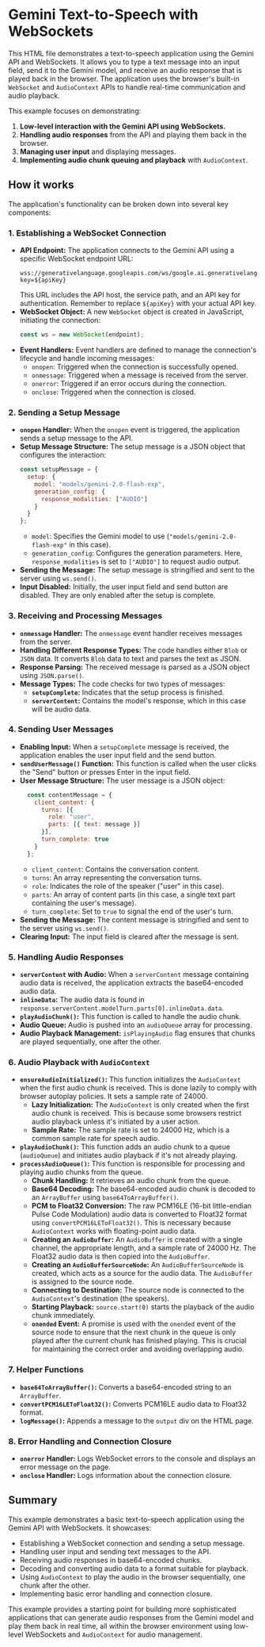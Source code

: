 # Gemini Text-to-Speech with WebSockets

This HTML file demonstrates a text-to-speech application using the Gemini API and WebSockets. It allows you to type a text message into an input field, send it to the Gemini model, and receive an audio response that is played back in the browser. The application uses the browser's built-in `WebSocket` and `AudioContext` APIs to handle real-time communication and audio playback.

This example focuses on demonstrating:

1. **Low-level interaction with the Gemini API using WebSockets.**
2. **Handling audio responses** from the API and playing them back in the browser.
3. **Managing user input** and displaying messages.
4. **Implementing audio chunk queuing and playback** with `AudioContext`.

## How it works

The application's functionality can be broken down into several key components:

### 1. Establishing a WebSocket Connection

*   **API Endpoint:** The application connects to the Gemini API using a specific WebSocket endpoint URL:
    ```
    wss://generativelanguage.googleapis.com/ws/google.ai.generativelanguage.v1alpha.GenerativeService.BidiGenerateContent?key=${apiKey}
    ```
    This URL includes the API host, the service path, and an API key for authentication. Remember to replace `${apiKey}` with your actual API key.
*   **WebSocket Object:** A new `WebSocket` object is created in JavaScript, initiating the connection:
    ```javascript
    const ws = new WebSocket(endpoint);
    ```
*   **Event Handlers:** Event handlers are defined to manage the connection's lifecycle and handle incoming messages:
    *   `onopen`: Triggered when the connection is successfully opened.
    *   `onmessage`: Triggered when a message is received from the server.
    *   `onerror`: Triggered if an error occurs during the connection.
    *   `onclose`: Triggered when the connection is closed.

### 2. Sending a Setup Message

*   **`onopen` Handler:** When the `onopen` event is triggered, the application sends a setup message to the API.
*   **Setup Message Structure:** The setup message is a JSON object that configures the interaction:
    ```javascript
    const setupMessage = {
      setup: {
        model: "models/gemini-2.0-flash-exp",
        generation_config: {
          response_modalities: ["AUDIO"]
        }
      }
    };
    ```
    *   `model`: Specifies the Gemini model to use (`"models/gemini-2.0-flash-exp"` in this case).
    *   `generation_config`: Configures the generation parameters. Here, `response_modalities` is set to `["AUDIO"]` to request audio output.
*   **Sending the Message:** The setup message is stringified and sent to the server using `ws.send()`.
*   **Input Disabled:** Initially, the user input field and send button are disabled. They are only enabled after the setup is complete.

### 3. Receiving and Processing Messages

*   **`onmessage` Handler:** The `onmessage` event handler receives messages from the server.
*   **Handling Different Response Types:** The code handles either `Blob` or `JSON` data. It converts `Blob` data to text and parses the text as JSON.
*   **Response Parsing:** The received message is parsed as a JSON object using `JSON.parse()`.
*   **Message Types:** The code checks for two types of messages:
    *   **`setupComplete`:** Indicates that the setup process is finished.
    *   **`serverContent`:** Contains the model's response, which in this case will be audio data.

### 4. Sending User Messages

*   **Enabling Input:** When a `setupComplete` message is received, the application enables the user input field and the send button.
*   **`sendUserMessage()` Function:** This function is called when the user clicks the "Send" button or presses Enter in the input field.
*   **User Message Structure:** The user message is a JSON object:
    ```javascript
      const contentMessage = {
        client_content: {
          turns: [{
            role: "user",
            parts: [{ text: message }]
          }],
          turn_complete: true
        }
      };
    ```
    *   `client_content`: Contains the conversation content.
    *   `turns`: An array representing the conversation turns.
    *   `role`: Indicates the role of the speaker ("user" in this case).
    *   `parts`: An array of content parts (in this case, a single text part containing the user's message).
    *   `turn_complete`: Set to `true` to signal the end of the user's turn.
*   **Sending the Message:** The content message is stringified and sent to the server using `ws.send()`.
*   **Clearing Input:** The input field is cleared after the message is sent.

### 5. Handling Audio Responses

*   **`serverContent` with Audio:** When a `serverContent` message containing audio data is received, the application extracts the base64-encoded audio data.
*   **`inlineData`:** The audio data is found in `response.serverContent.modelTurn.parts[0].inlineData.data`.
*   **`playAudioChunk()`:** This function is called to handle the audio chunk.
* **Audio Queue:** Audio is pushed into an `audioQueue` array for processing.
* **Audio Playback Management:** `isPlayingAudio` flag ensures that chunks are played sequentially, one after the other.

### 6. Audio Playback with `AudioContext`

*   **`ensureAudioInitialized()`:** This function initializes the `AudioContext` when the first audio chunk is received. This is done lazily to comply with browser autoplay policies. It sets a sample rate of 24000.
    *   **Lazy Initialization:** The `AudioContext` is only created when the first audio chunk is received. This is because some browsers restrict audio playback unless it's initiated by a user action.
    *   **Sample Rate:** The sample rate is set to 24000 Hz, which is a common sample rate for speech audio.
*   **`playAudioChunk()`:**  This function adds an audio chunk to a queue (`audioQueue`) and initiates audio playback if it's not already playing.
*   **`processAudioQueue()`:** This function is responsible for processing and playing audio chunks from the queue.
    *   **Chunk Handling:** It retrieves an audio chunk from the queue.
    *   **Base64 Decoding:** The base64-encoded audio chunk is decoded to an `ArrayBuffer` using `base64ToArrayBuffer()`.
    *   **PCM to Float32 Conversion:** The raw PCM16LE (16-bit little-endian Pulse Code Modulation) audio data is converted to Float32 format using `convertPCM16LEToFloat32()`. This is necessary because `AudioContext` works with floating-point audio data.
    *   **Creating an `AudioBuffer`:** An `AudioBuffer` is created with a single channel, the appropriate length, and a sample rate of 24000 Hz. The Float32 audio data is then copied into the `AudioBuffer`.
    *   **Creating an `AudioBufferSourceNode`:** An `AudioBufferSourceNode` is created, which acts as a source for the audio data. The `AudioBuffer` is assigned to the source node.
    *   **Connecting to Destination:** The source node is connected to the `AudioContext`'s destination (the speakers).
    *   **Starting Playback:** `source.start(0)` starts the playback of the audio chunk immediately.
    *   **`onended` Event:** A promise is used with the `onended` event of the source node to ensure that the next chunk in the queue is only played after the current chunk has finished playing. This is crucial for maintaining the correct order and avoiding overlapping audio.

### 7. Helper Functions

*   **`base64ToArrayBuffer()`:** Converts a base64-encoded string to an `ArrayBuffer`.
*   **`convertPCM16LEToFloat32()`:** Converts PCM16LE audio data to Float32 format.
*   **`logMessage()`:** Appends a message to the `output` div on the HTML page.

### 8. Error Handling and Connection Closure

*   **`onerror` Handler:** Logs WebSocket errors to the console and displays an error message on the page.
*   **`onclose` Handler:** Logs information about the connection closure.

## Summary

This example demonstrates a basic text-to-speech application using the Gemini API with WebSockets. It showcases:

*   Establishing a WebSocket connection and sending a setup message.
*   Handling user input and sending text messages to the API.
*   Receiving audio responses in base64-encoded chunks.
*   Decoding and converting audio data to a format suitable for playback.
*   Using `AudioContext` to play the audio in the browser sequentially, one chunk after the other.
*   Implementing basic error handling and connection closure.

This example provides a starting point for building more sophisticated applications that can generate audio responses from the Gemini model and play them back in real time, all within the browser environment using low-level WebSockets and `AudioContext` for audio management.